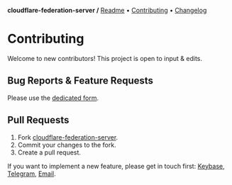 **cloudflare-federation-server /**
[Readme](https://cosmic.plus/#view:cloudflare-federation-server)
• [Contributing](https://cosmic.plus/#view:cloudflare-federation-server/CONTRIBUTING)
• [Changelog](https://cosmic.plus/#view:cloudflare-federation-server/CHANGELOG)

# Contributing

Welcome to new contributors! This project is open to input & edits.

## Bug Reports & Feature Requests

Please use the [dedicated form](https://github.com/cosmic-plus/cloudflare-federation-server/issues/new/choose).

## Pull Requests

1. Fork [cloudflare-federation-server](https://github.com/cosmic-plus/cloudflare-federation-server).
2. Commit your changes to the fork.
3. Create a pull request.

If you want to implement a new feature, please get in touch first:
[Keybase](https://keybase.io/team/cosmic_plus),
[Telegram](https://t.me/cosmic_plus), [Email](mailto:mister.ticot@cosmic.plus).

